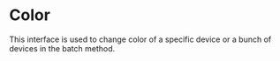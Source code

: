 # Color

This interface is used to change color of a specific device or a bunch of devices in the batch method.